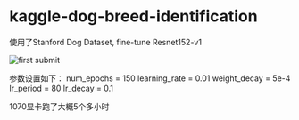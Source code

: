 # kaggle-dog-breed-identification

使用了Stanford Dog Dataset, fine-tune Resnet152-v1

![first submit](https://github.com/JLUNeverMore/kaggle-dog-breed-identification/raw/master/result/first-submit.png)

参数设置如下：
num_epochs = 150
learning_rate = 0.01
weight_decay = 5e-4
lr_period = 80
lr_decay = 0.1

1070显卡跑了大概5个多小时


